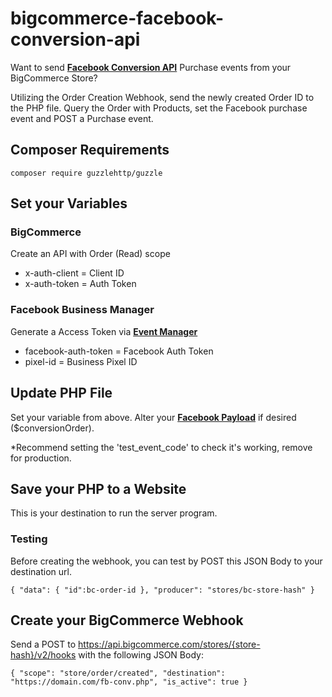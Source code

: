 # bigcommerce-facebook-conversion-api
Want to send **[Facebook Conversion API](https://developers.facebook.com/docs/marketing-api/conversions-api/set-up-conversions-api-as-a-platform)** Purchase events from your BigCommerce Store?

Utilizing the Order Creation Webhook, send the newly created Order ID to the PHP file. Query the Order with Products, set the Facebook purchase event and POST a Purchase event.

## Composer Requirements
`composer require guzzlehttp/guzzle`

## Set your Variables
### BigCommerce
Create an API with Order (Read) scope
- x-auth-client = Client ID
- x-auth-token = Auth Token

### Facebook Business Manager
Generate a Access Token via **[Event Manager](https://developers.facebook.com/docs/marketing-api/conversions-api/get-started#via-events-manager)**
- facebook-auth-token = Facebook Auth Token
- pixel-id = Business Pixel ID

## Update PHP File
Set your variable from above.
Alter your **[Facebook Payload](https://developers.facebook.com/docs/marketing-api/conversions-api/payload-helper/)** if desired ($conversionOrder).

*Recommend setting the 'test_event_code' to check it's working, remove for production.

## Save your PHP to a Website
This is your destination to run the server program.
### Testing
Before creating the webhook, you can test by POST this JSON Body to your destination url.

`{
    "data": { "id":bc-order-id },
    "producer": "stores/bc-store-hash"
}
`

## Create your BigCommerce Webhook
Send a POST to https://api.bigcommerce.com/stores/{store-hash}/v2/hooks with the following JSON Body:

`{
  "scope": "store/order/created",
  "destination": "https://domain.com/fb-conv.php",
  "is_active": true
}`
